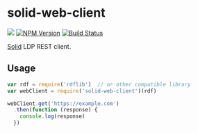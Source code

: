 # solid-web-client
[![](https://img.shields.io/badge/project-Solid-7C4DFF.svg?style=flat)](https://github.com/solid/solid)
[![NPM Version](https://img.shields.io/npm/v/solid-web-client.svg?style=flat)](https://npm.im/solid-web-client)
[![Build Status](https://travis-ci.org/solid/solid-web-client.svg?branch=master)](https://travis-ci.org/solid/solid-web-client)

[Solid](https://github.com/solid/solid) LDP REST client.

## Usage

```js
var rdf = require('rdflib')  // or other compatible library
var webClient = require('solid-web-client')(rdf)

webClient.get('https://example.com')
  .then(function (response) {
    console.log(response)
  })
```

